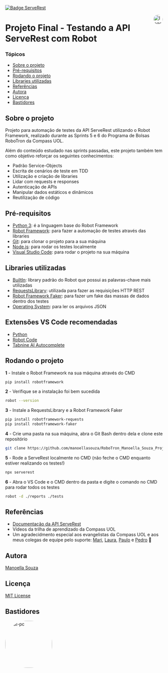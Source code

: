 [![Badge ServeRest](https://img.shields.io/badge/API-ServeRest-green)](https://github.com/ServeRest/ServeRest/)

<img align="right" alt="logo-compass" height="30" style="border-radius:50px;" src="https://i.ibb.co/qCC4kKF/logo-compass2.png"> 


# Projeto Final - Testando a API ServeRest com Robot 

### Tópicos
   * [Sobre o projeto](#sobre-o-projeto)
   * [Pré-requisitos](#pré-requisitos)
   * [Rodando o projeto](#rodando-o-projeto)
   * [Libraries utilizadas](#libraries-utilizadas)
   * [Referências](#referências)
   * [Autora](#autora)
   * [Licença](#licença)
   * [Bastidores](#bastidores)


## Sobre o projeto 
Projeto para automação de testes da API ServeRest utilizando o Robot Framework, realizado durante as Sprints 5 e 6 do Programa de Bolsas RoboTron da Compass UOL.

Além do conteúdo estudado nas sprints passadas, este projeto também tem como objetivo reforçar os seguintes conhecimentos:
- Padrão Service-Objects
- Escrita de cenários de teste em TDD
- Utilização e criação de libraries 
- Lidar com requests e responses
- Autenticação de APIs
- Manipular dados estáticos e dinâmicos
- Reutilização de código

## Pré-requisitos 
- <a href="https://www.python.org/downloads/">Python 3</a>: é a linguagem base do Robot Framework
- <a href="https://robotframework.org/">Robot Framework</a>: para fazer a automação de testes através das libraries
- <a href="https://git-scm.com/downloads">Git</a>: para clonar o projeto para a sua máquina
- <a href="https://nodejs.org/en/">Node.js</a>: para rodar os testes localmente
- <a href="https://code.visualstudio.com/">Visual Studio Code</a>: para rodar o projeto na sua máquina

## Libraries utilizadas
- <a href="https://robotframework.org/robotframework/latest/libraries/BuiltIn.html#library-documentation-top">BuiltIn</a>: library padrão do Robot que possui as palavras-chave mais utilizadas
- <a href="https://marketsquare.github.io/robotframework-requests/doc/RequestsLibrary.html#library-documentation-top">RequestsLibrary</a>: utilizada para fazer as requisições HTTP REST
- <a href="https://pypi.org/project/robotframework-faker/">Robot Framework Faker</a>: para fazer um fake das massas de dados dentro dos testes
- <a href="https://robotframework.org/robotframework/latest/libraries/OperatingSystem.html">Operating System</a>: para ler os arquivos JSON

## Extensões VS Code recomendadas
- <a href="https://marketplace.visualstudio.com/items?itemName=ms-python.python">Python</a>
- <a href="https://marketplace.visualstudio.com/items?itemName=d-biehl.robotcode">Robot Code</a>
- <a href="https://marketplace.visualstudio.com/items?itemName=TabNine.tabnine-vscode">Tabnine AI Autocomplete</a>

 ## Rodando o projeto

**1** - Instale o Robot Framework na sua máquina através do CMD
```sh 
pip install robotframework 
```

**2** - Verifique se a instalação foi bem sucedida
```sh 
robot --version
```

**3** - Instale a RequestsLibrary e a Robot Framework Faker
```sh 
pip install robotframework-requests
pip install robotframework-faker
```

**4** - Crie uma pasta na sua máquina, abra o Git Bash dentro dela e clone este repositório
```sh 
git clone https://github.com/manoellasouza/RoboTron_Manoella_Souza_Projeto_Final.git . 
```


**5** - Rode a ServeRest localmente no CMD (não feche o CMD enquanto estiver realizando os testes!)
```sh 
npx serverest
```

**6** - Abra o VS Code e o CMD dentro da pasta e digite o comando no CMD para rodar todos os testes
```sh 
robot -d ./reports ./tests
```

## Referências
- <a href="https://serverest.dev/#/">Documentação da API ServeRest</a>
- Vídeos da trilha de aprendizado da Compass UOL
- Um agradecidmento especial aos evangelistas da Compass UOL e aos meus colegas de equipe pelo suporte: <a href="https://github.com/OliveiraMariC">Mari</a>, <a href="https://github.com/lauraghrk">Laura</a>, <a href="https://github.com/phconte">Paulo</a> e <a href="https://github.com/PFrek">Pedro</a> &#128155;

## Autora
<a href="https://www.linkedin.com/in/manoellasouza/">Manoella Souza</a>

## Licença
<a href="https://github.com/manoellasouza/RoboTron_-Manoella_Souza-_Compass/blob/main/LICENSE">MIT License</a>

## Bastidores 

<img align="left" alt="cat-pc" height="150" style="border-radius:70px;" src="https://s4.gifyu.com/images/video-3.gif">  











